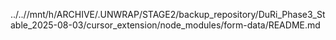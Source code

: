 ../..//mnt/h/ARCHIVE/.UNWRAP/STAGE2/backup_repository/DuRi_Phase3_Stable_2025-08-03/cursor_extension/node_modules/form-data/README.md
